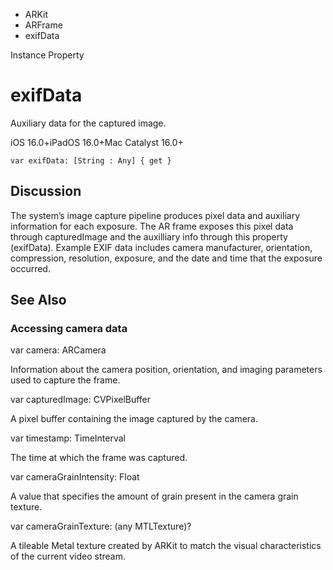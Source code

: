 

- ARKit
- ARFrame
-  exifData 

Instance Property

# exifData

Auxiliary data for the captured image.

iOS 16.0+iPadOS 16.0+Mac Catalyst 16.0+

``` source
var exifData: [String : Any] { get }
```

## Discussion

The system’s image capture pipeline produces pixel data and auxiliary information for each exposure. The AR frame exposes this pixel data through capturedImage and the auxilliary info through this property (exifData). Example EXIF data includes camera manufacturer, orientation, compression, resolution, exposure, and the date and time that the exposure occurred.

## See Also

### Accessing camera data

var camera: ARCamera

Information about the camera position, orientation, and imaging parameters used to capture the frame.

var capturedImage: CVPixelBuffer

A pixel buffer containing the image captured by the camera.

var timestamp: TimeInterval

The time at which the frame was captured.

var cameraGrainIntensity: Float

A value that specifies the amount of grain present in the camera grain texture.

var cameraGrainTexture: (any MTLTexture)?

A tileable Metal texture created by ARKit to match the visual characteristics of the current video stream.

